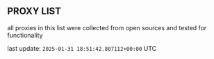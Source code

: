 ## PROXY LIST

all proxies in this list were collected from open sources and tested for functionality

last update: `2025-01-31 18:51:42.807112+00:00` UTC